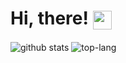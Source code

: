 # Hi, there! <img align="center" src="https://github.com/priyanshu-219/priyanshu-219/blob/master/assets/wave.gif" width="30px"/>

<img align="center" src="https://github-readme-stats.anuraghazra1.vercel.app/api/?username=priyanshu-219&theme=radical&show_icons=true"  alt="github stats"/>
<img align="center" src="https://github-readme-stats.anuraghazra1.vercel.app/api/top-langs/?username=priyanshu-219&layout=compact&theme=radical"  alt="top-lang"/>
